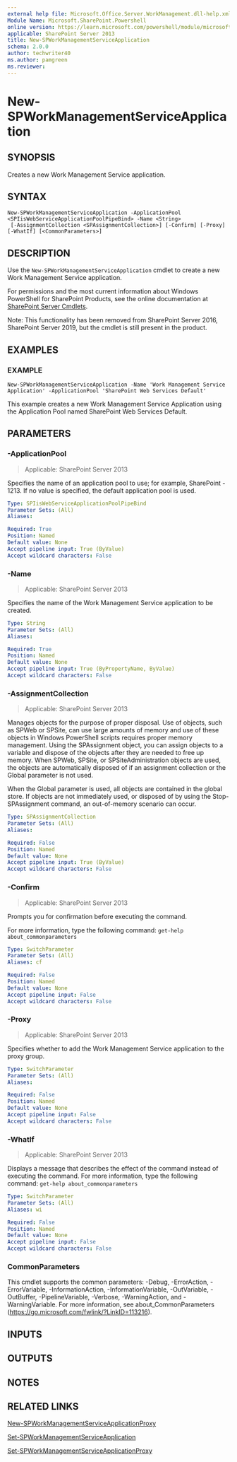```yaml
---
external help file: Microsoft.Office.Server.WorkManagement.dll-help.xml
Module Name: Microsoft.SharePoint.Powershell
online version: https://learn.microsoft.com/powershell/module/microsoft.sharepoint.powershell/new-spworkmanagementserviceapplication
applicable: SharePoint Server 2013
title: New-SPWorkManagementServiceApplication
schema: 2.0.0
author: techwriter40
ms.author: pamgreen
ms.reviewer:
---
```


# New-SPWorkManagementServiceApplication

## SYNOPSIS
Creates a new Work Management Service application.

## SYNTAX

```
New-SPWorkManagementServiceApplication -ApplicationPool <SPIisWebServiceApplicationPoolPipeBind> -Name <String>
 [-AssignmentCollection <SPAssignmentCollection>] [-Confirm] [-Proxy] [-WhatIf] [<CommonParameters>]
```

## DESCRIPTION
Use the `New-SPWorkManagementServiceApplication` cmdlet to create a new Work Management Service application.

For permissions and the most current information about Windows PowerShell for SharePoint Products, see the online documentation at [SharePoint Server Cmdlets](https://learn.microsoft.com/powershell/sharepoint/sharepoint-server/sharepoint-server-cmdlets).

Note: This functionality has been removed from SharePoint Server 2016, SharePoint Server 2019, but the cmdlet is still present in the product.

## EXAMPLES

### EXAMPLE
```
New-SPWorkManagementServiceApplication -Name 'Work Management Service Application' -ApplicationPool 'SharePoint Web Services Default'
```

This example creates a new Work Management Service Application using the Application Pool named SharePoint Web Services Default.

## PARAMETERS

### -ApplicationPool

> Applicable: SharePoint Server 2013

Specifies the name of an application pool to use; for example, SharePoint - 1213.
If no value is specified, the default application pool is used.

```yaml
Type: SPIisWebServiceApplicationPoolPipeBind
Parameter Sets: (All)
Aliases:

Required: True
Position: Named
Default value: None
Accept pipeline input: True (ByValue)
Accept wildcard characters: False
```

### -Name

> Applicable: SharePoint Server 2013

Specifies the name of the Work Management Service application to be created.

```yaml
Type: String
Parameter Sets: (All)
Aliases:

Required: True
Position: Named
Default value: None
Accept pipeline input: True (ByPropertyName, ByValue)
Accept wildcard characters: False
```

### -AssignmentCollection

> Applicable: SharePoint Server 2013

Manages objects for the purpose of proper disposal. Use of objects, such as SPWeb or SPSite, can use large amounts of memory and use of these objects in Windows PowerShell scripts requires proper memory management. Using the SPAssignment object, you can assign objects to a variable and dispose of the objects after they are needed to free up memory. When SPWeb, SPSite, or SPSiteAdministration objects are used, the objects are automatically disposed of if an assignment collection or the Global parameter is not used.

When the Global parameter is used, all objects are contained in the global store. If objects are not immediately used, or disposed of by using the Stop-SPAssignment command, an out-of-memory scenario can occur.

```yaml
Type: SPAssignmentCollection
Parameter Sets: (All)
Aliases:

Required: False
Position: Named
Default value: None
Accept pipeline input: True (ByValue)
Accept wildcard characters: False
```

### -Confirm

> Applicable: SharePoint Server 2013

Prompts you for confirmation before executing the command.

For more information, type the following command: `get-help about_commonparameters`

```yaml
Type: SwitchParameter
Parameter Sets: (All)
Aliases: cf

Required: False
Position: Named
Default value: None
Accept pipeline input: False
Accept wildcard characters: False
```

### -Proxy

> Applicable: SharePoint Server 2013

Specifies whether to add the Work Management Service application to the proxy group.

```yaml
Type: SwitchParameter
Parameter Sets: (All)
Aliases:

Required: False
Position: Named
Default value: None
Accept pipeline input: False
Accept wildcard characters: False
```

### -WhatIf

> Applicable: SharePoint Server 2013

Displays a message that describes the effect of the command instead of executing the command.
For more information, type the following command: `get-help about_commonparameters`

```yaml
Type: SwitchParameter
Parameter Sets: (All)
Aliases: wi

Required: False
Position: Named
Default value: None
Accept pipeline input: False
Accept wildcard characters: False
```

### CommonParameters
This cmdlet supports the common parameters: -Debug, -ErrorAction, -ErrorVariable, -InformationAction, -InformationVariable, -OutVariable, -OutBuffer, -PipelineVariable, -Verbose, -WarningAction, and -WarningVariable. For more information, see about_CommonParameters (https://go.microsoft.com/fwlink/?LinkID=113216).

## INPUTS

## OUTPUTS

## NOTES

## RELATED LINKS

[New-SPWorkManagementServiceApplicationProxy](New-SPWorkManagementServiceApplicationProxy.md)

[Set-SPWorkManagementServiceApplication](Set-SPWorkManagementServiceApplication.md)

[Set-SPWorkManagementServiceApplicationProxy](Set-SPWorkManagementServiceApplicationProxy.md)
